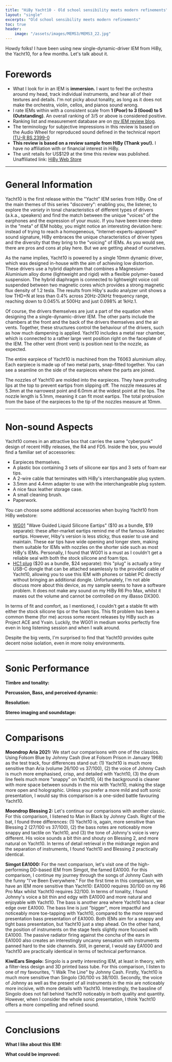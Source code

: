 ```yaml
---
title: "HiBy Yacht10 - Old school sensibility meets modern refinements"
layout: "single"
excerpts: "Old school sensibility meets modern refinements"
toc: true
header:
    image: "/assets/images/MEMS3/MEMS3_22.jpg"
---
```


Howdy folks! I have been using new single-dynamic-driver IEM from HiBy, the Yacht10, for a few months. Let's talk about it.

Forewords
===

- What I look for in an IEM is **immersion.** I want to feel the orchestra around my head, track individual instruments, and hear all of their textures and details. I'm not picky about tonality, as long as it does not make the orchestra, violin, cellos, and pianos sound wrong.
- I rate IEMs within with a consistent scale from **1 (Poor) to 3 (Good) to 5 (Outstanding)**. An overall ranking of 3/5 or above is considered positive. 
- Ranking list and measurement database are on [my IEM review blog](https://iegems.nk-tran.com/).
- The terminology for subjective impressions in this review is based on the Audio Wheel for reproduced sound defined in the technical report [ITU-R BS.2399-0](https://www.itu.int/pub/R-REP-BS.2399)
- **This review is based on a review sample from HiBy (Thank you!).** I have no affiliation with or financial interest in HiBy.
- The unit retails for US$129 at the time this review was published. Unaffiliated link: [HiBy Web Store](https://store.hiby.com/products/hiby-yacht-10)

_____

General Information
===

Yacht10 is the first release within the "Yacht" IEM series from HiBy. One of the main themes of this series "discovery": enabling you, the listener, to explore the *variety* in tonal characteristics of different types of drivers (a.k.a., speakers) and find the match between the unique "voices" of the earphones and the expression of your music. If you have been knee-deep in the "meta" of IEM hobby, you might notice an interesting deviation here: instead of trying to reach a homogeneous, "Internet-experts-approved" sound signature, HiBy embraces the unique characteristics of driver types and the diversity that they bring to the "voicing" of IEMs. As you would see, there are pros and cons at play here. But we are getting ahead of ourselves. 

As the name implies, Yacht10 is powered by a single 10mm dynamic driver, which was designed in-house with the aim of achieving low distortion. These drivers use a hybrid diaphram that combines a Magnesium-Aluminium alloy dome (lightweight and rigid) with a flexible polymer-based suspension. The hybrid diaphragm is connected to lightweight voice coil suspended between two magnetic cores which provides a strong magnetic flux density of 1.2 tesla. The results from Hiby's audio analyzer unit shows a low THD+N at less than 0.4% across 20Hz-20kHz frequency range, reaching down to 0.045% at 500Hz and just 0.098% at 1kHz.1. 

Of course, the drivers themselves are just a part of the equation when designing the a single-dynamic-driver IEM. The other parts include the chambers at the front and the back of the drivers themselves and the air vents. Together, these structures control the behaviour of the drivers, such as how much dampening is applied. Yacht10 includes a metal rear chamber, which is connected to a rather large vent position right on the faceplate of the IEM. The other vent (front vent) is position next to the nozzle, as expected.

The entire earpiece of Yacht10 is machined from the T6063 aluminium alloy. Each earpiece is made up of two metal parts, snap-fitted together. You can see a seamline on the side of the earpieces where the parts are joined. 

The nozzles of Yacht10 are molded into the earpieces. They have protruding lips at the top to prevent eartips from slipping off. The nozzle measures at 5.3mm at the narrowest point and 6.0mm at the widest point at the lips. The nozzle length is 5.1mm, meaning it can fit most eartips. The total protrusion from the base of the earpieces to the tip of the nozzles measure at 10mm. 

_____

Non-sound Aspects
===

Yacht10 comes in an attractive box that carries the same "cyberpunk" design of recent HiBy releases, the R4 and FD5. Inside the box, you would find a familiar set of accessories:

- Earpieces themselves.
- A plastic box containing 3 sets of silicone ear tips and 3 sets of foam ear tips.
- A 2-wire cable that terminates with HiBy's interchangeable plug system. 
- 3.5mm and 4.4mm adapter to use with the interchangeable plug system.
- A nice faux leather storage case.
- A small cleaning brush.
- Paperwork.

You can choose some additional accessories when buying Yacht10 from HiBy webstore:

- [WG01](https://store.hiby.com/products/hiby-wg01-silicone-eartips) "Wave Guided Liquid Silicone Eartips" ($10 as a bundle, $19 separate): these after-market eartips remind me of the famous Xelastec eartips. However, Hiby's version is less sticky, thus easier to use and maintain. These ear tips have wide opening and longer stem, making them suitable for IEMs with nozzles on the shorter side such as most HiBy's IEMs. Personally, I found that WG01 is a must as I couldn't get a reliable seal with both the stock silicone and foam tips.
- [HC1 plug](https://store.hiby.com/products/hiby-hc1-plug-for-cu4-and-cu4-cable) ($20 as a bundle, $24 separate): this "plug" is actually a tiny USB-C dongle that can be attached seamlessly to the provided cable of Yacht10, allowing you to use this IEM with phones or tablet PC directly without bringing an additional dongle. Unfortunately, I'm not able discuss more about this device, as my sample seems to have a software problem. It does not make any sound on my HiBy R6 Pro Max, whilst it maxes out the volume and cannot be controlled on my iBasso DX300. 

In terms of fit and comfort, as I mentioned, I couldn't get a stable fit with either the stock silicone tips or the foam tips. This fit problem has been a common theme (for me) across some recent releases by HiBy such as Project ACE and Yvain. Luckily, the WG01 in medium works perfectly fine even in long listening session and when I walk around. 

Despite the big vents, I'm surprised to find that Yacht10 provides quite decent noise isolation, even in more noisy environments. 

_____

Sonic Performance
===

**Timbre and tonality:** 

**Percussion, Bass, and perceived dynamic:** 

**Resolution:** 

**Stereo imaging and soundstage:** 


_____

Comparisons
===

**Moondrop Aria 2021:** We start our comparisons with one of the classics. Using Folsom Blue by Johnny Cash (live at Folsom Prison in January 1968) as the test track, four differences stand out: (1) Yacht10 is much more sensitive than Aria (volume 26/100 vs 37/100), (2) the voice of Johnny Cash is much more emphasised, crisp, and detailed with Yacht10, (3) the drum line feels much more "snappy" on Yacht10, (4) the background is cleaner with more space between sounds in the mix with Yacht10, making the stage more open and holographic. Unless you prefer a more mild and soft sonic presentation, I would say this comparison is a one-sided battle favouring Yacht10.

**Moondrop Blessing 2:** Let's continue our comparisons with another classic. For this comparison, I listened to Man in Black by Johnny Cash. Right of the bat, I found three differences: (1) Yacht10 is, again, more sensitive than Blessing 2 (27/100 vs 37/100), (2) the bass notes are noticeably more snappy and tactile on Yacht10, and (3) the tone of Johnny's voice is very different. His voice sounds a bit thin and shouty on Blessing 2, and more natural on Yacht10. In terms of detail retrieval in the midrange region and the separation of instruments, I found Yacht10 and Blessing 2 practically identical. 

**Simgot EA1000:** For the next comparison, let's visit one of the high-performing DD-based IEM from Simgot, the famed EA1000. For this comparison, I continue my journey through the songs of Johnny Cash with the funny "I've Been Everywhere." For the first time in this comparison, we have an IEM more sensitive than Yacht10: EA1000 requires 30/100 on my R6 Pro Max whilst Yacht10 requires 32/100. In terms of tonality, I found Johnny's voice a bit thin and edgy with EA1000 and more natural and enjoyable with Yacht10. The bass is another area where Yacht10 has a clear edge over EA1000. The bass line is just "bigger", more impactful and noticeably more toe-tapping with Yacht10, compared to the more reserved presentation bass presentation of EA1000. Both IEMs aim for a snappy and tight bass presentation, but Yacht10 just a step ahead. On the other hand, the position of instruments on the stage feels slightly more focused with EA1000. The passive radiator firing against the concha of the ears in EA1000 also creates an interestingly uncanny sensation with instruments panned hard to the side channels. Still, in general, I would say EA1000 and Yacht10 are practically identical in terms of technical performance. 

**KiwiEars Singolo:** Singolo is a pretty interesting IEM, at least in theory, with a filter-less design and 3D printed bass tube. For this comparison, I listen to one of my favourites, "I Walk The Line" by Johnny Cash. Firstly, Yacht10 is much more sensitive than Singolo (30/100 vs 38/100). Secondly, the voice of Johnny as well as the present of all instruments in the mix are noticeably more incisive, with more details with Yacht10. Interestingly, the bassline of Singolo does not fall behind Yacht10 noticeably in both quality and quantity. However, when I consider the whole sonic presentation, I think Yacht10 offers a more compelling and refined sound. 



_____

Conclusions
===

**What I like about this IEM:**

**What could be improved:**

